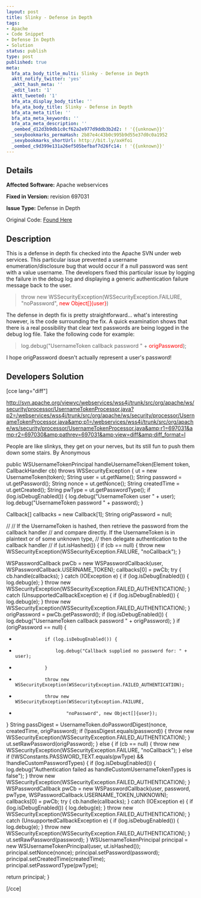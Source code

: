 ```yaml
---
layout: post
title: Slinky - Defense in Depth
tags:
- Apache
- Code Snippet
- Defense In Depth
- Solution
status: publish
type: post
published: true
meta:
  bfa_ata_body_title_multi: Slinky - Defense in Depth
  aktt_notify_twitter: 'yes'
  _aktt_hash_meta: ''
  _edit_last: '1'
  aktt_tweeted: '1'
  bfa_ata_display_body_title: ''
  bfa_ata_body_title: Slinky - Defense in Depth
  bfa_ata_meta_title: ''
  bfa_ata_meta_keywords: ''
  bfa_ata_meta_description: ''
  _oembed_d12d3b9db1c0cf62a2e977d9ddb3b2d2: ! '{{unknown}}'
  _sexybookmarks_permaHash: 2b87e4c43b0c995b9d55e37d0c0a1952
  _sexybookmarks_shortUrl: http://bit.ly/axHfoi
  _oembed_c9d399e131a26ef505befbaf7d26fc14: ! '{{unknown}}'
---
```

## Details
__Affected Software:__ Apache webservices

__Fixed in Version:__  revision 697031

__Issue Type:__ Defense in Depth

Original Code: <a title="Slinky" href="http://spotthevuln.com/2010/03/slinky/" target="_blank">Found Here</a>
## Description
<div>

This is a defense in depth fix checked into the Apache SVN under web services.  This particular issue prevented a username enumeration/disclosure bug that would occur if a null password was sent with a value username.  The developers fixed this particular issue by logging the failure in the debug log and displaying a generic authentication failure message back to the user.
<blockquote>throw new WSSecurityException(WSSecurityException.FAILURE,
"noPassword", <span style="color: #ff0000;">new Object[]{user}</span>)</blockquote>
The defense in depth fix is pretty straightforward... what's interesting however, is the code surrounding the fix.  A quick examination shows that there is a real possibility that clear text passwords are being logged in the debug log file.  Take the following code for example:
<blockquote>log.debug("UsernameToken callback password " + <span style="color: #ff0000;">origPassword</span>);</blockquote>
I hope origPassword doesn't actually represent a user's password!

</div>
<h2>Developers Solution</h2>
[cce lang="diff"]

http://svn.apache.org/viewvc/webservices/wss4j/trunk/src/org/apache/ws/security/processor/UsernameTokenProcessor.java?p2=/webservices/wss4j/trunk/src/org/apache/ws/security/processor/UsernameTokenProcessor.java&amp;p1=/webservices/wss4j/trunk/src/org/apache/ws/security/processor/UsernameTokenProcessor.java&amp;r1=697031&amp;r2=697030&amp;pathrev=697031&amp;view=diff&amp;diff_format=l

People are like slinkys, they get on your nerves, but its still fun to push them down some stairs.
By Anonymous

public WSUsernameTokenPrincipal handleUsernameToken(Element token, CallbackHandler cb)
throws WSSecurityException {
ut = new UsernameToken(token);
String user = ut.getName();
String password = ut.getPassword();
String nonce = ut.getNonce();
String createdTime = ut.getCreated();
String pwType = ut.getPasswordType();
if (log.isDebugEnabled()) {
log.debug("UsernameToken user " + user);
log.debug("UsernameToken password " + password);
}

Callback[] callbacks = new Callback[1];
String origPassword = null;

//
// If the UsernameToken is hashed, then retrieve the password from the callback handler
// and compare directly. If the UsernameToken is in plaintext or of some unknown type,
// then delegate authentication to the callback handler
//
if (ut.isHashed()) {
if (cb == null) {
throw new WSSecurityException(WSSecurityException.FAILURE, "noCallback");
}

WSPasswordCallback pwCb = new WSPasswordCallback(user, WSPasswordCallback.USERNAME_TOKEN);
callbacks[0] = pwCb;
try {
cb.handle(callbacks);
} catch (IOException e) {
if (log.isDebugEnabled()) {
log.debug(e);
}
throw new WSSecurityException(WSSecurityException.FAILED_AUTHENTICATION);
} catch (UnsupportedCallbackException e) {
if (log.isDebugEnabled()) {
log.debug(e);
}
throw new WSSecurityException(WSSecurityException.FAILED_AUTHENTICATION);
}
origPassword = pwCb.getPassword();
if (log.isDebugEnabled()) {
log.debug("UsernameToken callback password " + origPassword);
}
if (origPassword == null) {
+                if (log.isDebugEnabled()) {
+                    log.debug("Callback supplied no password for: " + user);
+                }
+                throw new WSSecurityException(WSSecurityException.FAILED_AUTHENTICATION);

-                throw new WSSecurityException(WSSecurityException.FAILURE,
-                        "noPassword", new Object[]{user});
}
String passDigest = UsernameToken.doPasswordDigest(nonce, createdTime, origPassword);
if (!passDigest.equals(password)) {
throw new WSSecurityException(WSSecurityException.FAILED_AUTHENTICATION);
}
ut.setRawPassword(origPassword);
} else {
if (cb == null) {
throw new WSSecurityException(WSSecurityException.FAILURE, "noCallback");
} else if (!WSConstants.PASSWORD_TEXT.equals(pwType) &amp;&amp; !handleCustomPasswordTypes) {
if (log.isDebugEnabled()) {
log.debug("Authentication failed as handleCustomUsernameTokenTypes is false");
}
throw new WSSecurityException(WSSecurityException.FAILED_AUTHENTICATION);
}
WSPasswordCallback pwCb = new WSPasswordCallback(user, password,
pwType, WSPasswordCallback.USERNAME_TOKEN_UNKNOWN);
callbacks[0] = pwCb;
try {
cb.handle(callbacks);
} catch (IOException e) {
if (log.isDebugEnabled()) {
log.debug(e);
}
throw new WSSecurityException(WSSecurityException.FAILED_AUTHENTICATION);
} catch (UnsupportedCallbackException e) {
if (log.isDebugEnabled()) {
log.debug(e);
}
throw new WSSecurityException(WSSecurityException.FAILED_AUTHENTICATION);
}
ut.setRawPassword(password);
}
WSUsernameTokenPrincipal principal = new WSUsernameTokenPrincipal(user, ut.isHashed());
principal.setNonce(nonce);
principal.setPassword(password);
principal.setCreatedTime(createdTime);
principal.setPasswordType(pwType);

return principal;
}

[/cce] 
